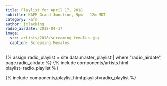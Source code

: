 ```yaml
---
title: Playlist for April 17, 2018
subtitle: KAFM Grand Junction, 9pm - 12m MDT
category: kafm
author: jclacking
radio_airdate: 2018-04-17
image:
  src: artists/2018/screaming_females.jpg
  caption: Screaming Females
---
```

{% assign radio_playlist = site.data.master_playlist | where:"radio_airdate", page.radio_airdate %}
{% include components/artists.html playlist=radio_playlist %}
<!--more-->
{% include components/playlist.html playlist=radio_playlist %}
